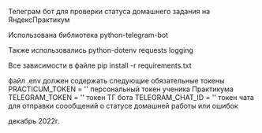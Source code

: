 Телеграм бот для проверки статуса домашнего задания на ЯндексПрактикум

Использована библиотека
python-telegram-bot

Также использовались
python-dotenv
requests
logging

Все зависимости в файле
pip install -r requirements.txt

файл .env должен содержать следующие обязательные токены
PRACTICUM_TOKEN = '' персональный токен ученика Практикума
TELEGRAM_TOKEN = '' токен ТГ бота
TELEGRAM_CHAT_ID = '' токен чата для отправки соообщений о статусе домашней работы или ошибок

декабрь 2022г.
